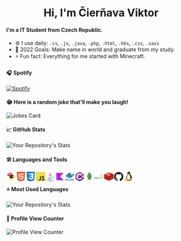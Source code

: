 <h1 align="center">Hi, I'm Čierňava Viktor</h1>

#### I'm a IT Student from Czech Republic.
- ⚙️ I use daily: `.cs`, `.js`, `.java`, `.php`, `.html`, `.hbs`, `.css`, `.sass` 
- 🥅 2022 Goals: Make name in world and graduate from my study.
- ⚡ Fun fact: Everything for me started with Minecraft.

#### 🎧 Spotify
[![Spotify](https://novatorem-delta-eight.vercel.app/api/spotify)](https://open.spotify.com/user/21ab65suymovpaxvhk4v3rmgq)

#### 😂 Here is a random joke that'll make you laugh!
![Jokes Card](https://readme-jokes.vercel.app/api)

#### 📈 GitHub Stats
![Your Repository's Stats](https://github-readme-stats.vercel.app/api?username=vciernava&show_icons=true)

#### 🛠️ Languages and Tools
<img align="left" alt="JetBrains" width="26px" src="https://raw.githubusercontent.com/devicons/devicon/master/icons/jetbrains/jetbrains-original.svg" />
<img align="left" alt="HTML5" width="26px" src="https://raw.githubusercontent.com/devicons/devicon/master/icons/html5/html5-original.svg" />
<img align="left" alt="CSS3" width="26px" src="https://raw.githubusercontent.com/devicons/devicon/master/icons/css3/css3-original.svg" />
<img align="left" alt="JavaScript" width="26px" src="https://raw.githubusercontent.com/devicons/devicon/master/icons/javascript/javascript-original.svg" />
<img align="left" alt="Java" width="26px" src="https://raw.githubusercontent.com/devicons/devicon/master/icons/java/java-original.svg" />
<img align="left" alt="Kotlin" width="26px" src="https://raw.githubusercontent.com/devicons/devicon/master/icons/kotlin/kotlin-original.svg" />
<img align="left" alt="Docker" width="26px" src="https://raw.githubusercontent.com/devicons/devicon/master/icons/docker/docker-original-wordmark.svg" />
<img align="left" alt="C#" width="26px" src="https://raw.githubusercontent.com/devicons/devicon/master/icons/csharp/csharp-original.svg" />
<img align="left" alt="MongoDB" width="26px" src="https://raw.githubusercontent.com/devicons/devicon/master/icons/mongodb/mongodb-original.svg" />
<img align="left" alt="MySQL" width="26px" src="https://raw.githubusercontent.com/devicons/devicon/master/icons/mysql/mysql-original-wordmark.svg" />
<img align="left" alt="Redis" width="26px" src="https://raw.githubusercontent.com/devicons/devicon/master/icons/redis/redis-original.svg" />
<img align="left" alt="GitHub" width="26px" src="https://raw.githubusercontent.com/devicons/devicon/master/icons/github/github-original.svg" />
<img align="left" alt="Linux" width="26px" src="https://raw.githubusercontent.com/devicons/devicon/master/icons/linux/linux-original.svg" /><br />

#### ⭐ Most Used Languages
![Your Repository's Stats](https://github-readme-stats.vercel.app/api/top-langs/?username=vciernava&theme=blue-green)

#### 👀 Profile View Counter
![Profile View Counter](https://komarev.com/ghpvc/?username=Ciernava-Viktor)

